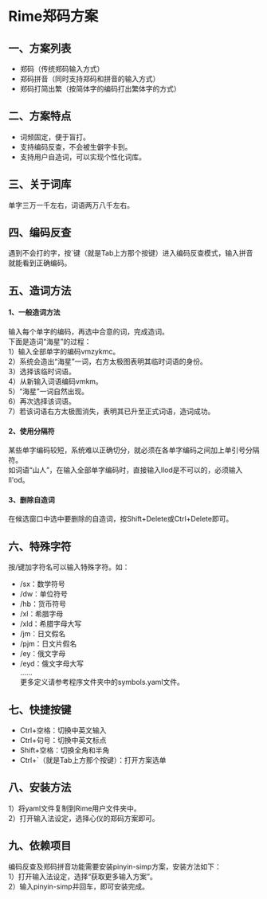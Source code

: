 # Rime郑码方案

## 一、方案列表
* 郑码（传统郑码输入方式）
* 郑码拼音（同时支持郑码和拼音的输入方式）
* 郑码打简出繁（按简体字的编码打出繁体字的方式）

## 二、方案特点
* 词频固定，便于盲打。
* 支持编码反查，不会被生僻字卡到。
* 支持用户自造词，可以实现个性化词库。

## 三、关于词库
单字三万一千左右，词语两万八千左右。

## 四、编码反查
遇到不会打的字，按\`键（就是Tab上方那个按键）进入编码反查模式，输入拼音就能看到正确编码。

## 五、造词方法
#### 1、一般造词方法
输入每个单字的编码，再选中合意的词，完成造词。  
下面是造词“海星”的过程：  
1）输入全部单字的编码vmzykmc。  
2）系统会造出“海星”一词，右方太极图表明其临时词语的身份。  
3）选择该临时词语。  
4）从新输入词语编码vmkm。  
5）“海星”一词自然出现。  
6）再次选择该词语。  
7）若该词语右方太极图消失，表明其已升至正式词语，造词成功。  

#### 2、使用分隔符
某些单字编码较短，系统难以正确切分，就必须在各单字编码之间加上单引号分隔符。    
如词语“山人”，在输入全部单字编码时，直接输入llod是不可以的，必须输入ll'od。

#### 3、删除自造词
在候选窗口中选中要删除的自造词，按Shift+Delete或Ctrl+Delete即可。

## 六、特殊字符
按/键加字符名可以输入特殊字符。如：
* /sx：数学符号
* /dw：单位符号
* /hb：货币符号
* /xl：希腊字母
* /xld：希腊字母大写
* /jm：日文假名
* /pjm：日文片假名
* /ey：俄文字母
* /eyd：俄文字母大写  
……  
更多定义请参考程序文件夹中的symbols.yaml文件。

## 七、快捷按键
* Ctrl+空格：切换中英文输入
* Ctrl+句号：切换中英文标点
* Shift+空格：切换全角和半角
* Ctrl+\`（就是Tab上方那个按键）：打开方案选单

## 八、安装方法
1）将yaml文件复制到Rime用户文件夹中。  
2）打开输入法设定，选择心仪的郑码方案即可。

## 九、依赖项目
编码反查及郑码拼音功能需要安装pinyin-simp方案，安装方法如下：  
1）打开输入法设定，选择“获取更多输入方案”。  
2）输入pinyin-simp并回车，即可安装完成。
